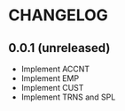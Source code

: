 # CHANGELOG

## 0.0.1 (unreleased)

  * Implement ACCNT
  * Implement EMP
  * Implement CUST
  * Implement TRNS and SPL
